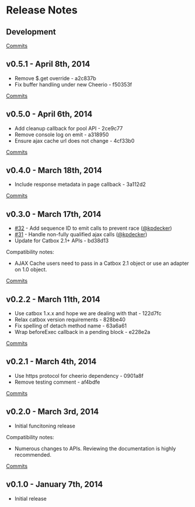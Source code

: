 # Release Notes

## Development

[Commits](https://github.com/walmartlabs/fruit-loops/compare/v0.5.1...master)

## v0.5.1 - April 8th, 2014
- Remove $.get override - a2c837b
- Fix buffer handling under new Cheerio - f50353f

[Commits](https://github.com/walmartlabs/fruit-loops/compare/v0.5.0...v0.5.1)

## v0.5.0 - April 6th, 2014
- Add cleanup callback for pool API - 2ce9c77
- Remove console log on emit - a318950
- Ensure ajax cache url does not change - 4cf33b0

[Commits](https://github.com/walmartlabs/fruit-loops/compare/v0.4.0...v0.5.0)

## v0.4.0 - March 18th, 2014
- Include response metadata in page callback - 3a112d2

[Commits](https://github.com/walmartlabs/fruit-loops/compare/v0.3.0...v0.4.0)

## v0.3.0 - March 17th, 2014
- [#32](https://github.com/walmartlabs/fruit-loops/pull/32) - Add sequence ID to emit calls to prevent race ([@kpdecker](https://api.github.com/users/kpdecker))
- [#31](https://github.com/walmartlabs/fruit-loops/pull/31) - Handle non-fully qualified ajax calls ([@kpdecker](https://api.github.com/users/kpdecker))
- Update for Catbox 2.1+ APIs - bd38d13

Compatibility notes:
- AJAX Cache users need to pass in a Catbox 2.1 object or use an adapter on 1.0 object.

[Commits](https://github.com/walmartlabs/fruit-loops/compare/v0.2.2...v0.3.0)

## v0.2.2 - March 11th, 2014
- Use catbox 1.x.x and hope we are dealing with that - 122d7fc
- Relax catbox version requirements - 828be40
- Fix spelling of detach method name - 63a6a61
- Wrap beforeExec callback in a pending block - e228e2a

[Commits](https://github.com/walmartlabs/fruit-loops/compare/v0.2.1...v0.2.2)

## v0.2.1 - March 4th, 2014
- Use https protocol for cheerio dependency - 0901a8f
- Remove testing comment - af4bdfe

[Commits](https://github.com/walmartlabs/fruit-loops/compare/v0.2.0...v0.2.1)

## v0.2.0 - March 3rd, 2014
- Initial funcitoning release

Compatibility notes:
- Numerous changes to APIs. Reviewing the documentation is highly recommended.

[Commits](https://github.com/walmartlabs/fruit-loops/compare/v0.2.0...v0.2.0)

## v0.1.0 - January 7th, 2014

- Initial release
